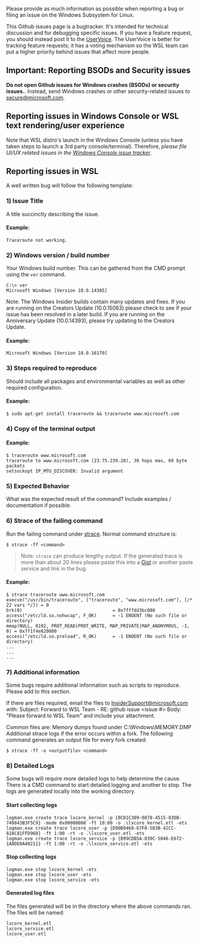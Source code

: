 Please provide as much information as possible when reporting a bug or filing an issue on the Windows Subsystem for Linux.

This Github issues page is a bugtracker.  It's intended for technical discussion and for debugging specific issues.  If you have a feature request, you should instead post it to the [UserVoice](https://wpdev.uservoice.com/forums/266908).  The UserVoice is better for tracking feature requests; it has a voting mechanism so the WSL team can put a higher priority behind issues that affect more people.

## Important: Reporting BSODs and Security issues
**Do not open Github issues for Windows crashes (BSODs) or security issues.**. Instead, send Windows crashes or other security-related issues to secure@microsoft.com. 

## Reporting issues in Windows Console or WSL text rendering/user experience
Note that WSL distro's launch in the Windows Console (unless you have taken steps to launch a 3rd party console/terminal). Therefore, *please file UI/UX related issues in the [Windows Console issue tracker](https://github.com/microsoft/console)*.

## Reporting issues in WSL
A well written bug will follow the following template:

### 1) Issue Title
A title succinctly describing the issue. 

#### Example:
`Traceroute not working.`

### 2) Windows version / build number
Your Windows build number.  This can be gathered from the CMD prompt using the `ver` command.

```
C:\> ver 
Microsoft Windows [Version 10.0.14385] 
``` 

Note: The Windows Insider builds contain many updates and fixes. If you are running on the Creators Update (10.0.15063) please check to see if your issue has been resolved in a later build.  If you are running on the Anniversary Update (10.0.14393), please try updating to the Creators Update.

#### Example:

`Microsoft Windows [Version 10.0.16170]`

### 3) Steps required to reproduce

Should include all packages and environmental variables as well as other required configuration.

#### Example:

`$ sudo apt-get install traceroute && traceroute www.microsoft.com`

### 4) Copy of the terminal output

#### Example:

```
$ traceroute www.microsoft.com
traceroute to www.microsoft.com (23.75.239.28), 30 hops max, 60 byte packets
setsockopt IP_MTU_DISCOVER: Invalid argument
```

### 5) Expected Behavior

What was the expected result of the command?  Include examples / documentation if possible.

### 6) Strace of the failing command

Run the failing command under [strace](http://manpages.ubuntu.com/manpages/wily/man1/strace.1.html).  Normal command structure is:

```                           
$ strace -ff <command> 
```          

> Note: `strace` can produce lengthy output. If the generated trace is more than about 20 lines please paste this into a [Gist](https://gist.github.com/) or another paste service and link in the bug.

#### Example:

```
$ strace traceroute www.microsoft.com
execve("/usr/bin/traceroute", ["traceroute", "www.microsoft.com"], [/* 22 vars */]) = 0
brk(0)                                  = 0x7fffdd3bc000
access("/etc/ld.so.nohwcap", F_OK)      = -1 ENOENT (No such file or directory)
mmap(NULL, 8192, PROT_READ|PROT_WRITE, MAP_PRIVATE|MAP_ANONYMOUS, -1, 0) = 0x7f1f4e820000
access("/etc/ld.so.preload", R_OK)      = -1 ENOENT (No such file or directory)
...
...
...
```

### 7) Additional information

Some bugs require additional information such as scripts to reproduce.  Please add to this section.

If there are files required, email the files to InsiderSupport@microsoft.com with:
Subject:  Forward to WSL Team - RE: github issue <issue #>
Body:  "Please forward to WSL Team" and include your attachment.

Common files are:
Memory dumps found under C:\Windows\MEMORY.DMP
Additional strace logs if the error occurs within a fork.  The following command generates an output file for every fork created:

``` 
$ strace -ff -o <outputfile> <command> 
```

### 8) Detailed Logs
Some bugs will require more detailed logs to help determine the cause.  There is a CMD command to start detailed logging and another to stop.  The logs are generated locally into the working directory.

#### Start collecting logs

```
logman.exe create trace lxcore_kernel -p {0CD1C309-0878-4515-83DB-749843B3F5C9} -mode 0x00000008 -ft 10:00 -o .\lxcore_kernel.etl -ets 
logman.exe create trace lxcore_user -p {D90B9468-67F0-5B3B-42CC-82AC81FFD960} -ft 1:00 -rt -o .\lxcore_user.etl -ets 
logman.exe create trace lxcore_service -p {B99CDB5A-039C-5046-E672-1A0DE0A40211} -ft 1:00 -rt -o .\lxcore_service.etl -ets 
```

#### Stop collecting logs

```
logman.exe stop lxcore_kernel -ets
logman.exe stop lxcore_user -ets
logman.exe stop lxcore_service -ets
```

#### Generated log files

The files generated will be in the directory where the above commands ran.  The files will be named:

```
lxcore_kernel.etl
lxcore_service.etl
lxcore_user.etl
```
